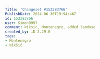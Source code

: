 ```yaml
---
Title: 'Changeset #153383766'
PublishDate: 2024-06-30T19:54:46Z
id: 153383766
user: Simon0997
comment: Niksic, Montenegro, added landuse
created_by: iD 2.29.0
tags:
- Montenegro
- Nikšić

---
```

